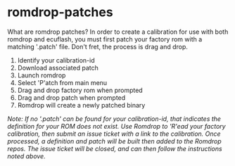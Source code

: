# romdrop-patches
What are romdrop patches? In order to create a calibration for use with both romdrop and ecuflash, you must first patch your factory rom with a matching '<calibration-id>.patch' file. Don't fret, the process is drag and drop.

1. Identify your calibration-id
2. Download associated patch
3. Launch romdrop
4. Select 'P'atch from main menu
5. Drag and drop factory rom when prompted
6. Drag and drop patch when prompted
7. Romdrop will create a newly patched binary

_Note: If no '.patch' can be found for your calibration-id, that indicates the definition for your ROM does not exist. Use Romdrop to 'R'ead your factory calibration, then submit an issue ticket with a link to the calibration. Once processed, a definition and patch will be built then added to the Romdrop repos. The issue ticket will be closed, and can then follow the instructions noted above._
